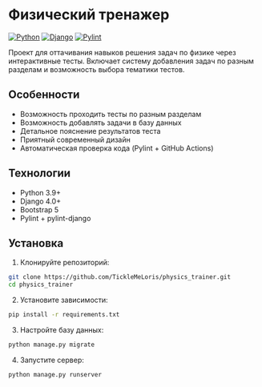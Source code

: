 # Физический тренажер

[![Python](https://img.shields.io/badge/Python-3.9+-blue.svg)](https://python.org)
[![Django](https://img.shields.io/badge/Django-4.0-brightgreen.svg)](https://djangoproject.com)
[![Pylint](https://github.com/podobry-m/history-dates/actions/workflows/pylint.yml/badge.svg)](https://github.com/podobry-m/history-dates/actions)

Проект для оттачивания навыков решения задач по физике через интерактивные тесты. Включает систему добавления задач по разным разделам и возможность выбора тематики тестов.

## Особенности

- Возможность проходить тесты по разным разделам
- Возможность добавлять задачи в базу данных
- Детальное пояснение результатов теста
- Приятный современный дизайн
- Автоматическая проверка кода (Pylint + GitHub Actions)

## Технологии

- Python 3.9+
- Django 4.0+
- Bootstrap 5
- Pylint + pylint-django

## Установка

1. Клонируйте репозиторий:
```bash
git clone https://github.com/TickleMeLoris/physics_trainer.git
cd physics_trainer
```
2. Установите зависимости:
```bash
pip install -r requirements.txt
```
3. Настройте базу данных:
```bash
python manage.py migrate
```
4. Запустите сервер:
```bash
python manage.py runserver
```
